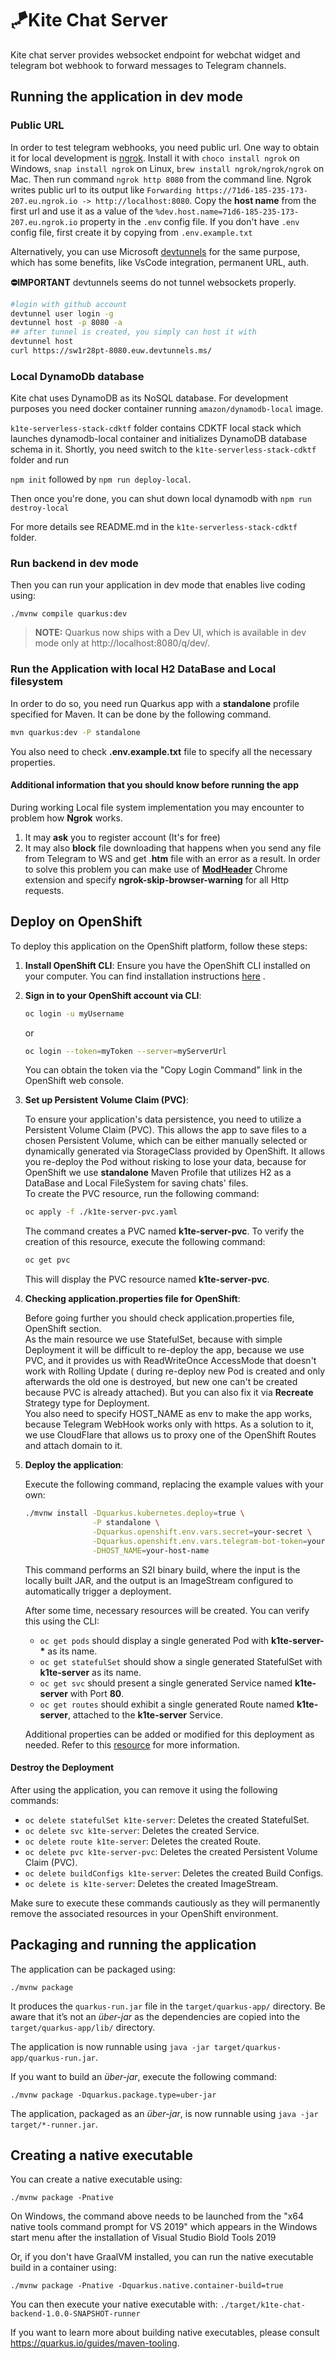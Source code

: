 # 🪁Kite Chat Server

Kite chat server provides websocket endpoint for webchat widget and telegram bot webhook to forward messages to Telegram channels.

## Running the application in dev mode

### Public URL

In order to test telegram webhooks, you need public url. One way to obtain it for local development
is [ngrok](https://ngrok.com/download). Install it with `choco install ngrok` on Windows, `snap install ngrok` on
Linux, `brew install ngrok/ngrok/ngrok` on Mac. Then run command `ngrok http 8080` from the command line. Ngrok writes
public url to its output like
`Forwarding https://71d6-185-235-173-207.eu.ngrok.io -> http://localhost:8080`. Copy the **host name** from the first
url and use it as a value of the `%dev.host.name=71d6-185-235-173-207.eu.ngrok.io` property in the `.env` config file.
If you don't have `.env` config file, first create it by copying from `.env.example.txt`

Alternatively, you can use
Microsoft [devtunnels](https://learn.microsoft.com/ru-ru/azure/developer/dev-tunnels/overview) for the same purpose,
which has some benefits, like VsCode integration, permanent URL, auth.

**⛔IMPORTANT** devtunnels seems do not tunnel websockets properly.

```bash
#login with github account
devtunnel user login -g
devtunnel host -p 8080 -a
## after tunnel is created, you simply can host it with
devtunnel host
curl https://sw1r28pt-8080.euw.devtunnels.ms/
```

### Local DynamoDb database

Kite chat uses DynamoDB as its NoSQL database. For development purposes you need docker container
running `amazon/dynamodb-local` image.

`k1te-serverless-stack-cdktf` folder contains CDKTF local stack which launches dynamodb-local container and initializes
DynamoDB database schema in it. Shortly, you need switch to the `k1te-serverless-stack-cdktf` folder and run

`npm init` followed by `npm run deploy-local`.

Then once you're done, you can shut down local dynamodb with `npm run destroy-local`

For more details see README.md in the `k1te-serverless-stack-cdktf` folder.

### Run backend in dev mode

Then you can run your application in dev mode that enables live coding using:

```shell script
./mvnw compile quarkus:dev
```

> **NOTE:** Quarkus now ships with a Dev UI, which is available in dev mode only at http://localhost:8080/q/dev/.

### Run the Application with local H2 DataBase and Local filesystem

In order to do so, you need run Quarkus app with a **standalone** profile specified
for Maven. It can be done by the following command.

```bash
mvn quarkus:dev -P standalone
```

You also need to check **.env.example.txt** file to specify all the necessary properties.

#### Additional information that you should know before running the app

During working Local file system implementation you may encounter to problem how **Ngrok** works.

1. It may **ask** you to register account (It's for free)
2. It may also **block** file downloading that happens when you send any file from Telegram
   to WS and get .**htm** file with an error as a result. In order to solve this problem you can make use
   of **[ModHeader](https://chrome.google.com/webstore/detail/modheader-modify-http-hea/idgpnmonknjnojddfkpgkljpfnnfcklj)**
   Chrome extension and specify **ngrok-skip-browser-warning** for all Http requests.

## Deploy on OpenShift

To deploy this application on the OpenShift platform, follow these steps:

1. **Install OpenShift CLI**: Ensure you have the OpenShift CLI installed on your computer. You can find installation
   instructions [here](https://docs.openshift.com/container-platform/4.9/cli_reference/openshift_cli/getting-started-cli.html)
   .
2. **Sign in to your OpenShift account via CLI**:

   ```bash
   oc login -u myUsername
   ```

   or

   ```bash
   oc login --token=myToken --server=myServerUrl
   ```

   You can obtain the token via the "Copy Login Command" link in the OpenShift web console.

3. **Set up Persistent Volume Claim (PVC)**:

   To ensure your application's data persistence, you need to utilize a Persistent Volume Claim (PVC). This allows the
   app to save files to a chosen Persistent Volume, which can be either manually selected or dynamically generated via
   StorageClass provided by OpenShift. It allows you re-deploy the Pod without risking to lose your data, because for
   OpenShift we use
   **standalone** Maven Profile that utilizes H2 as a DataBase and Local FileSystem for saving chats' files.
   <br/>
   To create the PVC resource, run the following command:

   ```bash
   oc apply -f ./k1te-server-pvc.yaml
   ```

   The command creates a PVC named **k1te-server-pvc**. To verify the creation of this resource, execute the following
   command:

   ```bash
   oc get pvc
   ```

   This will display the PVC resource named **k1te-server-pvc**.

4. **Checking application.properties file for OpenShift**:

   Before going further you should check application.properties file, OpenShift section.
   <br/>
   As the main resource we use StatefulSet, because with simple Deployment it will be difficult to re-deploy
   the app, because we use PVC, and it provides us with ReadWriteOnce AccessMode that doesn't work with Rolling Update (
   during re-deploy new Pod is created and only afterwards the old one is destroyed, but new one can't be created
   because
   PVC is already attached). But you can also fix it via **Recreate** Strategy type for Deployment.
   <br/>
   You also need to specify HOST_NAME as env to make the app works, because Telegram WebHook works only with https.
   As a solution to it, we use CloudFlare that allows us to proxy one of the OpenShift Routes and attach domain to it.

5. **Deploy the application**:

   Execute the following command, replacing the example values with your own:

   ```bash
   ./mvnw install -Dquarkus.kubernetes.deploy=true \
                  -P standalone \
                  -Dquarkus.openshift.env.vars.secret=your-secret \
                  -Dquarkus.openshift.env.vars.telegram-bot-token=your-bot-token \
                  -DHOST_NAME=your-host-name
   ```

   This command performs an S2I binary build, where the input is the locally built JAR, and the output is an ImageStream
   configured to automatically trigger a deployment.

   After some time, necessary resources will be created. You can verify this using the CLI:

   - `oc get pods` should display a single generated Pod with **k1te-server-\*** as its name.
   - `oc get statefulSet` should show a single generated StatefulSet with **k1te-server** as its name.
   - `oc get svc` should present a single generated Service named **k1te-server** with Port **80**.
   - `oc get routes` should exhibit a single generated Route named **k1te-server**, attached to the **k1te-server**
     Service.

   Additional properties can be added or modified for this deployment as needed. Refer to
   this [resource](https://quarkus.io/guides/deploying-to-openshift#configuration-reference) for more information.

#### Destroy the Deployment

After using the application, you can remove it using the following commands:

- `oc delete statefulSet k1te-server`: Deletes the created StatefulSet.
- `oc delete svc k1te-server`: Deletes the created Service.
- `oc delete route k1te-server`: Deletes the created Route.
- `oc delete pvc k1te-server-pvc`: Deletes the created Persistent Volume Claim (PVC).
- `oc delete buildConfigs k1te-server`: Deletes the created Build Configs.
- `oc delete is k1te-server`: Deletes the created ImageStream.

Make sure to execute these commands cautiously as they will permanently remove the associated resources in your OpenShift environment.

## Packaging and running the application

The application can be packaged using:

```shell script
./mvnw package
```

It produces the `quarkus-run.jar` file in the `target/quarkus-app/` directory.
Be aware that it’s not an _über-jar_ as the dependencies are copied into the `target/quarkus-app/lib/` directory.

The application is now runnable using `java -jar target/quarkus-app/quarkus-run.jar`.

If you want to build an _über-jar_, execute the following command:

```shell script
./mvnw package -Dquarkus.package.type=uber-jar
```

The application, packaged as an _über-jar_, is now runnable using `java -jar target/*-runner.jar`.

## Creating a native executable

You can create a native executable using:

```shell script
./mvnw package -Pnative
```

On Windows, the command above needs to be launched from the "x64 native tools command prompt for VS 2019" which appears
in the Windows start menu after the installation of Visual Studio Biold Tools 2019

Or, if you don't have GraalVM installed, you can run the native executable build in a container using:

```shell script
./mvnw package -Pnative -Dquarkus.native.container-build=true
```

You can then execute your native executable with: `./target/k1te-chat-backend-1.0.0-SNAPSHOT-runner`

If you want to learn more about building native executables, please consult https://quarkus.io/guides/maven-tooling.
